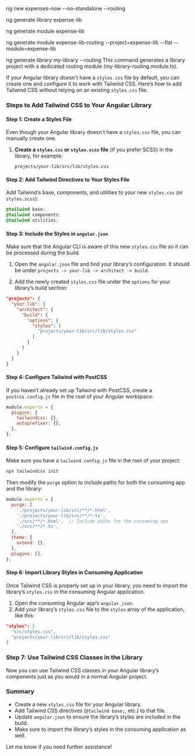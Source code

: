 ng new expenses-now --no-standalone --routing

ng generate library expense-lib

ng generate module expense-lib

ng generate module expense-lib-routing --project=expense-lib --flat --module=expense-lib

ng generate library my-library --routing
This command generates a library project with a dedicated routing module (my-library-routing.module.ts).

If your Angular library doesn't have a `styles.css` file by default, you can create one and configure it to work with Tailwind CSS. Here’s how to add Tailwind CSS without relying on an existing `styles.css` file:

### Steps to Add Tailwind CSS to Your Angular Library

#### Step 1: Create a Styles File
Even though your Angular library doesn't have a `styles.css` file, you can manually create one.

1. **Create a `styles.css` or `styles.scss` file** (if you prefer SCSS) in the library, for example:
   ```
   projects/your-lib/src/lib/styles.css
   ```

#### Step 2: Add Tailwind Directives to Your Styles File
Add Tailwind’s base, components, and utilities to your new `styles.css` (or `styles.scss`):

```css
@tailwind base;
@tailwind components;
@tailwind utilities;
```

#### Step 3: Include the Styles in `angular.json`
Make sure that the Angular CLI is aware of this new `styles.css` file so it can be processed during the build.

1. Open the `angular.json` file and find your library’s configuration. It should be under `projects -> your-lib -> architect -> build`.

2. Add the newly created `styles.css` file under the `options` for your library’s build section:

```json
"projects": {
  "your-lib": {
    "architect": {
      "build": {
        "options": {
          "styles": [
            "projects/your-lib/src/lib/styles.css"
          ]
        }
      }
    }
  }
}
```

#### Step 4: Configure Tailwind with PostCSS
If you haven’t already set up Tailwind with PostCSS, create a `postcss.config.js` file in the root of your Angular workspace:

```javascript
module.exports = {
  plugins: {
    tailwindcss: {},
    autoprefixer: {},
  },
};
```

#### Step 5: Configure `tailwind.config.js`
Make sure you have a `tailwind.config.js` file in the root of your project:

```bash
npx tailwindcss init
```

Then modify the `purge` option to include paths for both the consuming app and the library:

```javascript
module.exports = {
  purge: [
    './projects/your-lib/src/**/*.html',
    './projects/your-lib/src/**/*.ts',
    './src/**/*.html',  // Include paths for the consuming app
    './src/**/*.ts',
  ],
  theme: {
    extend: {},
  },
  plugins: [],
};
```

#### Step 6: Import Library Styles in Consuming Application
Once Tailwind CSS is properly set up in your library, you need to import the library’s `styles.css` in the consuming Angular application.

1. Open the consuming Angular app’s `angular.json`.
2. Add your library’s `styles.css` file to the `styles` array of the application, like this:

```json
"styles": [
  "src/styles.css",
  "projects/your-lib/src/lib/styles.css"
]
```

### Step 7: Use Tailwind CSS Classes in the Library
Now you can use Tailwind CSS classes in your Angular library’s components just as you would in a normal Angular project.

### Summary
- Create a new `styles.css` file for your Angular library.
- Add Tailwind CSS directives (`@tailwind base;`, etc.) to that file.
- Update `angular.json` to ensure the library’s styles are included in the build.
- Make sure to import the library’s styles in the consuming application as well.

Let me know if you need further assistance!